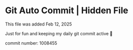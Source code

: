 # Git Auto Commit | Hidden File

This file was added Feb 12, 2025

Just for fun and keeping my daily git commit active 🤪

commit number: 1008455
